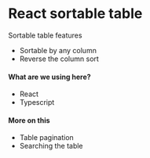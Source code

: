 # React sortable table
Sortable table features
- Sortable by any column
- Reverse the column sort

#### What are we using here?
- React
- Typescript

#### More on this
- Table pagination
- Searching the table